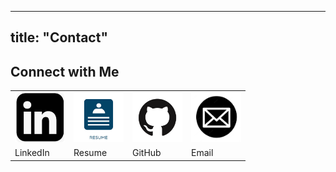 <!-- ---
title: "Contact"

---

## Connect with Me

[<img src="./image3.png" alt="GitHub" height="80" width="80">](https://www.linkedin.com/in/mounika-padala-ucsd/) 
[LinkedIn](https://www.linkedin.com/in/mounika-padala-ucsd/)


[<img src="./image4.png" alt="GitHub" height="80" width="80">](https://drive.google.com/file/d/1tE5Sqnjr0KMEQmY49SfuXRK0_Q4mz7-a/view?usp=sharing) 
[Resume](https://drive.google.com/file/d/1tE5Sqnjr0KMEQmY49SfuXRK0_Q4mz7-a/view?usp=sharing)


[<img src="./image1.png" alt="GitHub" height="80" width="80">](https://github.com/mounikapadala11) 
[Github](https://github.com/mounikapadala11)


[<img src="./image2.png" alt="GitHub" height="80" width="80">](mailto:mpadala@ucsd.edu) 
[Email : mpadala@ucsd.edu](mailto:mpadala@ucsd.edu)
 -->


---
title: "Contact"
---

## Connect with Me
<table>
        <tr>
            <td>
                <a href="https://www.linkedin.com/in/mounika-padala-ucsd/">
                    <img src="./image3.png" alt="LinkedIn" height="80" width="80">
                </a>
            </td>
            <td>
                <a href="https://drive.google.com/file/d/1tE5Sqnjr0KMEQmY49SfuXRK0_Q4mz7-a/view?usp=sharing">
                    <img src="./image4.png" alt="Resume" height="80" width="80">
                </a>
            </td>
            <td>
                <a href="https://github.com/mounikapadala11">
                    <img src="./image1.png" alt="GitHub" height="80" width="80">
                </a>
            </td>
            <td>
                <a href="mailto:mpadala@ucsd.edu">
                    <img src="./image2.png" alt="Email" height="80" width="80">
                </a>
            </td>
        </tr>
        <tr>
            <td>LinkedIn</td>
            <td>Resume</td>
            <td>GitHub</td>
            <td>Email</td>
        </tr>
    </table>